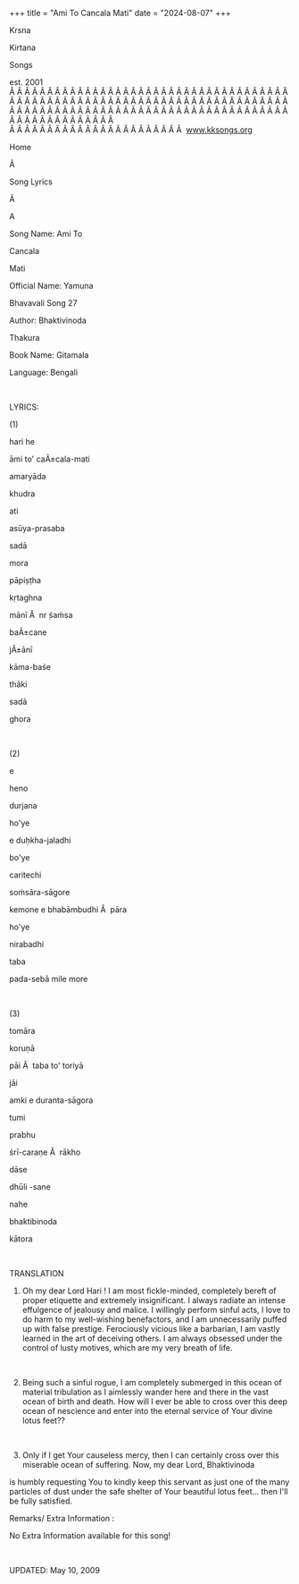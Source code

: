 +++ 
title = "Ami To Cancala Mati"
date = "2024-08-07"
+++

Krsna
 
Kirtana
 
Songs

est. 2001
Â Â Â Â Â Â Â Â Â Â Â Â Â Â Â Â Â Â Â Â Â Â Â Â Â Â Â Â Â Â Â Â Â Â Â Â Â Â Â Â Â Â Â Â Â Â Â Â Â Â Â Â Â Â Â Â Â Â Â Â Â Â Â Â Â Â Â Â Â Â Â Â Â Â Â Â Â Â Â Â Â Â Â Â Â Â Â Â Â Â Â Â Â Â Â Â Â Â Â Â Â Â Â Â Â Â Â Â Â Â Â Â Â Â Â Â Â Â Â Â Â Â Â Â Â  
Â Â Â Â Â Â Â Â Â Â Â Â Â Â Â Â Â Â Â Â Â Â Â  
www.kksongs.org








Home


Ã 
 
Song Lyrics
 
Ã 
 
A


Song Name: Ami 
To
 
Cancala
 
Mati


Official Name: 
Yamuna
 
Bhavavali
 Song 27


Author: 
Bhaktivinoda
 
Thakura


Book Name: 
Gitamala


Language: 
Bengali


 


LYRICS:


(1)


hari
 he


āmi
 to' 
caÃ±cala-mati
 
amaryāda
 
khudra
 
ati


asūya-prasaba
 
sadā
 
mora


pāpiṣṭha
 
kṛtaghna
 
mānī
Â  
nr
̣śaḿsa
 
baÃ±cane
 
jÃ±ānī


kāma-baśe
 
thāki
 
sadā
 
ghora


 


(2)


e
 
heno
 
durjana
 
ho'ye

e 
duḥkha-jaladhi
 
bo'ye


caritechi
 
soḿsāra-sāgore


kemone
 e 
bhabāmbudhi
Â  
pāra
 
ho'ye
 
nirabadhi


taba
 
pada-sebā
 mile more


 


(3)


tomāra
 
koruṇā
 
pāi
Â  
taba
 to' 
toriyā
 
jāi


amki
 e 
duranta-sāgora


tumi
 
prabhu
 
śrī-caraṇe
Â  
rākho
 
dāse
 
dhūli
-sane


nahe
 
bhaktibinoda
 
kātora


 


TRANSLATION


1) Oh my dear Lord 
Hari
! I am most fickle-minded, completely bereft of proper
etiquette and extremely insignificant. I always radiate an intense effulgence
of jealousy and malice. I willingly perform sinful acts, I love to do harm to
my well-wishing benefactors, and I am unnecessarily puffed up with false
prestige. Ferociously vicious like a barbarian, I am vastly learned in the art
of deceiving others. I am always obsessed under the control of lusty motives,
which are my very breath of life.


 


2) Being such a sinful
rogue, I am completely submerged in this ocean of material tribulation as I
aimlessly wander here and there in the vast ocean of birth and death. How will
I ever be able to cross over this deep ocean of nescience and enter into the
eternal service of 
Your
 divine lotus feet??


 


3) Only if I get 
Your
 causeless mercy, then I can certainly cross over this
miserable ocean of suffering. Now, my dear Lord, 
Bhaktivinoda

is humbly requesting 
You
 to kindly keep this servant
as just one of the many particles of dust under the safe shelter of Your
beautiful lotus feet... then I'll be fully satisfied.






Remarks/ Extra Information
: 


No
Extra Information available for this song!


 


UPDATED:
 May 10, 2009